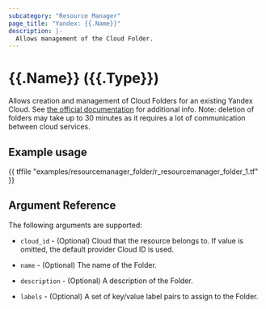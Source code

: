 ```yaml
---
subcategory: "Resource Manager"
page_title: "Yandex: {{.Name}}"
description: |-
  Allows management of the Cloud Folder.
---
```


# {{.Name}} ({{.Type}})

Allows creation and management of Cloud Folders for an existing Yandex Cloud. See [the official documentation](https://cloud.yandex.com/docs/resource-manager/concepts/resources-hierarchy) for additional info. Note: deletion of folders may take up to 30 minutes as it requires a lot of communication between cloud services.

## Example usage

{{ tffile "examples/resourcemanager_folder/r_resourcemanager_folder_1.tf" }}

## Argument Reference

The following arguments are supported:

* `cloud_id` - (Optional) Cloud that the resource belongs to. If value is omitted, the default provider Cloud ID is used.

* `name` - (Optional) The name of the Folder.

* `description` - (Optional) A description of the Folder.

* `labels` - (Optional) A set of key/value label pairs to assign to the Folder.
